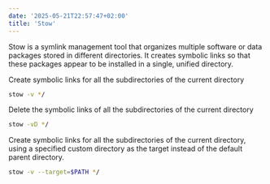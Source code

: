 ```yaml
---
date: '2025-05-21T22:57:47+02:00'
title: 'Stow'
---
```


Stow is a symlink management tool that organizes multiple software or data packages stored in different directories. It creates symbolic links so that these packages appear to be installed in a single, unified directory.

Create symbolic links for all the subdirectories of the current directory

```sh
stow -v */
```

Delete the symbolic links of all the subdirectories of the current directory

```sh
stow -vD */
```

Create symbolic links for all the subdirectories of the current directory, using a specified custom directory as the target instead of the default parent directory.

```sh
stow -v --target=$PATH */
```
